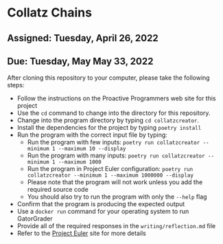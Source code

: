 # Collatz Chains

## Assigned: Tuesday, April 26, 2022
## Due: Tuesday, May May 33, 2022

After cloning this repository to your computer, please take the following steps:

- Follow the instructions on the Proactive Programmers web site for this project
- Use the `cd` command to change into the directory for this repository.
- Change into the program directory by typing `cd collatzcreator`.
- Install the dependencies for the project by typing `poetry install`
- Run the program with the correct input file by typing:
  - Run the program with few inputs: `poetry run collatzcreator --minimum 1 --maximum 10 --display`
  - Run the program with many inputs: `poetry run collatzcreator --minimum 1 --maximum 1000`
  - Run the program in Project Euler configuration: `poetry run collatzcreator --minimum 1 --maximum 1000000 --display`
  - Please note that the program will not work unless you add the required source code
  - You should also try to run the program with only the `--help` flag
- Confirm that the program is producing the expected output
- Use a `docker run` command for your operating system to run GatorGrader
- Provide all of the required responses in the `writing/reflection.md` file
- Refer to the [Project Euler](https://projecteuler.net/problem=14) site for more details

